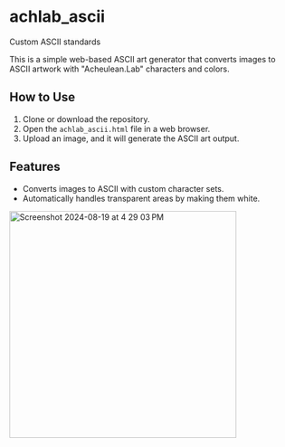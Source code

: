 # achlab_ascii
Custom ASCII standards

This is a simple web-based ASCII art generator that converts images to ASCII artwork with "Acheulean.Lab" characters and colors. 

## How to Use

1. Clone or download the repository.
2. Open the `achlab_ascii.html` file in a web browser.
3. Upload an image, and it will generate the ASCII art output.

## Features

- Converts images to ASCII with custom character sets.
- Automatically handles transparent areas by making them white.


<img width="401" alt="Screenshot 2024-08-19 at 4 29 03 PM" src="https://github.com/user-attachments/assets/088eb0f1-33e1-4b2f-8405-cba291b7418c">
